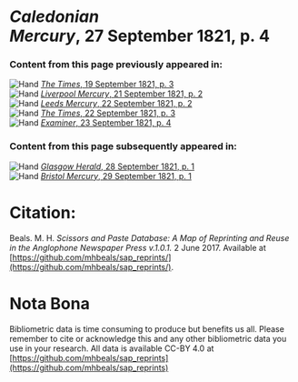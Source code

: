 # *Caledonian Mercury*, 27 September 1821, p. 4  
  
### Content from this page previously appeared in:  
![Hand](http://scissorsandpaste.net/wp-content/uploads/2017/06/smallhandpointer.png) [*The Times*, 19 September 1821, p. 3](https://mhbeals.github.io/sap_html/The-Times/The-Times-19-September-1821-p-3)  
![Hand](http://scissorsandpaste.net/wp-content/uploads/2017/06/smallhandpointer.png) [*Liverpool Mercury*, 21 September 1821, p. 2](https://mhbeals.github.io/sap_html/Liverpool-Mercury/Liverpool-Mercury-21-September-1821-p-2)  
![Hand](http://scissorsandpaste.net/wp-content/uploads/2017/06/smallhandpointer.png) [*Leeds Mercury*, 22 September 1821, p. 2](https://mhbeals.github.io/sap_html/Leeds-Mercury/Leeds-Mercury-22-September-1821-p-2)  
![Hand](http://scissorsandpaste.net/wp-content/uploads/2017/06/smallhandpointer.png) [*The Times*, 22 September 1821, p. 3](https://mhbeals.github.io/sap_html/The-Times/The-Times-22-September-1821-p-3)  
![Hand](http://scissorsandpaste.net/wp-content/uploads/2017/06/smallhandpointer.png) [*Examiner*, 23 September 1821, p. 4](https://mhbeals.github.io/sap_html/Examiner/Examiner-23-September-1821-p-4)  
  
### Content from this page subsequently appeared in:  
![Hand](http://scissorsandpaste.net/wp-content/uploads/2017/06/smallhandpointer.png) [*Glasgow Herald*, 28 September 1821, p. 1](https://mhbeals.github.io/sap_html/Glasgow-Herald/Glasgow-Herald-28-September-1821-p-1)  
![Hand](http://scissorsandpaste.net/wp-content/uploads/2017/06/smallhandpointer.png) [*Bristol Mercury*, 29 September 1821, p. 1](https://mhbeals.github.io/sap_html/Bristol-Mercury/Bristol-Mercury-29-September-1821-p-1)  


# Citation: 

Beals. M. H. *Scissors and Paste Database: A Map of Reprinting and Reuse in the Anglophone Newspaper Press v.1.0.1.* 2 June 2017. Available at [https://github.com/mhbeals/sap_reprints/](https://github.com/mhbeals/sap_reprints/). 

# Nota Bona

Bibliometric data is time consuming to produce but benefits us all. Please remember to cite or acknowledge this and any other bibliometric data you use in your research. All data is available CC-BY 4.0 at [https://github.com/mhbeals/sap_reprints](https://github.com/mhbeals/sap_reprints)